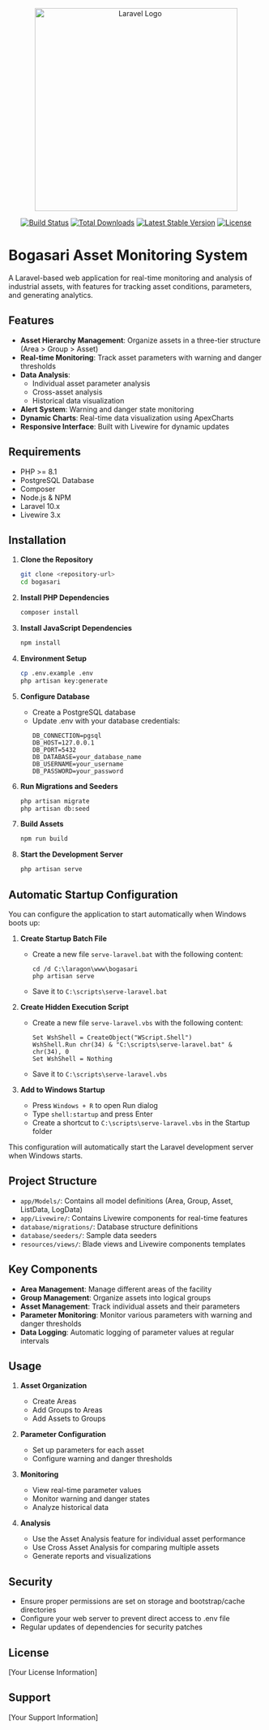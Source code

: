 <p align="center"><a href="https://laravel.com" target="_blank"><img src="https://raw.githubusercontent.com/laravel/art/master/logo-lockup/5%20SVG/2%20CMYK/1%20Full%20Color/laravel-logolockup-cmyk-red.svg" width="400" alt="Laravel Logo"></a></p>

<p align="center">
<a href="https://github.com/laravel/framework/actions"><img src="https://github.com/laravel/framework/workflows/tests/badge.svg" alt="Build Status"></a>
<a href="https://packagist.org/packages/laravel/framework"><img src="https://img.shields.io/packagist/dt/laravel/framework" alt="Total Downloads"></a>
<a href="https://packagist.org/packages/laravel/framework"><img src="https://img.shields.io/packagist/v/laravel/framework" alt="Latest Stable Version"></a>
<a href="https://packagist.org/packages/laravel/framework"><img src="https://img.shields.io/packagist/l/laravel/framework" alt="License"></a>
</p>

# Bogasari Asset Monitoring System

A Laravel-based web application for real-time monitoring and analysis of industrial assets, with features for tracking asset conditions, parameters, and generating analytics.

## Features

-   **Asset Hierarchy Management**: Organize assets in a three-tier structure (Area > Group > Asset)
-   **Real-time Monitoring**: Track asset parameters with warning and danger thresholds
-   **Data Analysis**:
    -   Individual asset parameter analysis
    -   Cross-asset analysis
    -   Historical data visualization
-   **Alert System**: Warning and danger state monitoring
-   **Dynamic Charts**: Real-time data visualization using ApexCharts
-   **Responsive Interface**: Built with Livewire for dynamic updates

## Requirements

-   PHP >= 8.1
-   PostgreSQL Database
-   Composer
-   Node.js & NPM
-   Laravel 10.x
-   Livewire 3.x

## Installation

1. **Clone the Repository**

    ```bash
    git clone <repository-url>
    cd bogasari
    ```

2. **Install PHP Dependencies**

    ```bash
    composer install
    ```

3. **Install JavaScript Dependencies**

    ```bash
    npm install
    ```

4. **Environment Setup**

    ```bash
    cp .env.example .env
    php artisan key:generate
    ```

5. **Configure Database**

    - Create a PostgreSQL database
    - Update .env with your database credentials:
        ```
        DB_CONNECTION=pgsql
        DB_HOST=127.0.0.1
        DB_PORT=5432
        DB_DATABASE=your_database_name
        DB_USERNAME=your_username
        DB_PASSWORD=your_password
        ```

6. **Run Migrations and Seeders**

    ```bash
    php artisan migrate
    php artisan db:seed
    ```

7. **Build Assets**

    ```bash
    npm run build
    ```

8. **Start the Development Server**
    ```bash
    php artisan serve
    ```

## Automatic Startup Configuration

You can configure the application to start automatically when Windows boots up:

1. **Create Startup Batch File**
   - Create a new file `serve-laravel.bat` with the following content:
     ```batch
     cd /d C:\laragon\www\bogasari
     php artisan serve
     ```
   - Save it to `C:\scripts\serve-laravel.bat`

2. **Create Hidden Execution Script**
   - Create a new file `serve-laravel.vbs` with the following content:
     ```vbscript
     Set WshShell = CreateObject("WScript.Shell")
     WshShell.Run chr(34) & "C:\scripts\serve-laravel.bat" & chr(34), 0
     Set WshShell = Nothing
     ```
   - Save it to `C:\scripts\serve-laravel.vbs`

3. **Add to Windows Startup**
   - Press `Windows + R` to open Run dialog
   - Type `shell:startup` and press Enter
   - Create a shortcut to `C:\scripts\serve-laravel.vbs` in the Startup folder

This configuration will automatically start the Laravel development server when Windows starts.

## Project Structure

-   `app/Models/`: Contains all model definitions (Area, Group, Asset, ListData, LogData)
-   `app/Livewire/`: Contains Livewire components for real-time features
-   `database/migrations/`: Database structure definitions
-   `database/seeders/`: Sample data seeders
-   `resources/views/`: Blade views and Livewire components templates

## Key Components

-   **Area Management**: Manage different areas of the facility
-   **Group Management**: Organize assets into logical groups
-   **Asset Management**: Track individual assets and their parameters
-   **Parameter Monitoring**: Monitor various parameters with warning and danger thresholds
-   **Data Logging**: Automatic logging of parameter values at regular intervals

## Usage

1. **Asset Organization**

    - Create Areas
    - Add Groups to Areas
    - Add Assets to Groups

2. **Parameter Configuration**

    - Set up parameters for each asset
    - Configure warning and danger thresholds

3. **Monitoring**

    - View real-time parameter values
    - Monitor warning and danger states
    - Analyze historical data

4. **Analysis**
    - Use the Asset Analysis feature for individual asset performance
    - Use Cross Asset Analysis for comparing multiple assets
    - Generate reports and visualizations

## Security

-   Ensure proper permissions are set on storage and bootstrap/cache directories
-   Configure your web server to prevent direct access to .env file
-   Regular updates of dependencies for security patches

## License

[Your License Information]

## Support

[Your Support Information]
